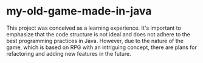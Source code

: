 # my-old-game-made-in-java
This project was conceived as a learning experience. It's important to emphasize that the code structure is not ideal and does not adhere to the best programming practices in Java. 
However, due to the nature of the game, which is based on RPG with an intriguing concept, there are plans for refactoring and adding new features in the future.

